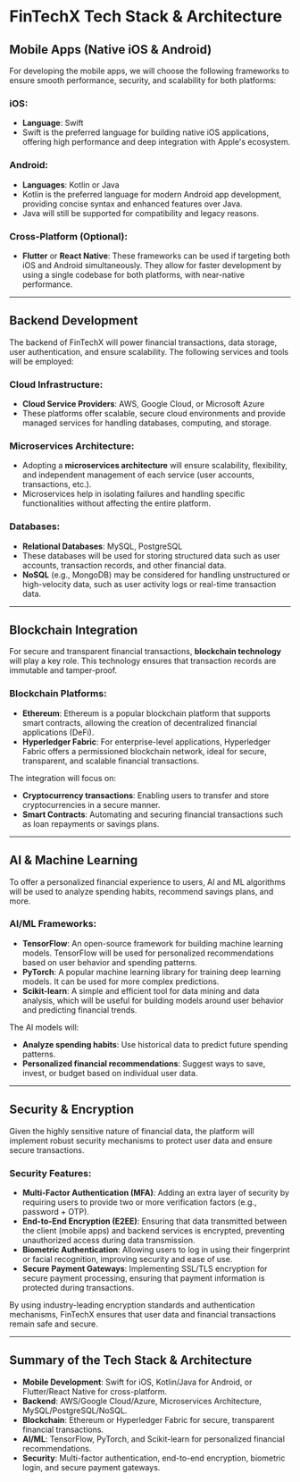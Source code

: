 # FinTechX Tech Stack & Architecture

## Mobile Apps (Native iOS & Android)

For developing the mobile apps, we will choose the following frameworks to ensure smooth performance, security, and scalability for both platforms:

### iOS:
- **Language**: Swift
- Swift is the preferred language for building native iOS applications, offering high performance and deep integration with Apple's ecosystem.

### Android:
- **Languages**: Kotlin or Java
- Kotlin is the preferred language for modern Android app development, providing concise syntax and enhanced features over Java.
- Java will still be supported for compatibility and legacy reasons.

### Cross-Platform (Optional):
- **Flutter** or **React Native**: These frameworks can be used if targeting both iOS and Android simultaneously. They allow for faster development by using a single codebase for both platforms, with near-native performance.

---

## Backend Development

The backend of FinTechX will power financial transactions, data storage, user authentication, and ensure scalability. The following services and tools will be employed:

### Cloud Infrastructure:
- **Cloud Service Providers**: AWS, Google Cloud, or Microsoft Azure
- These platforms offer scalable, secure cloud environments and provide managed services for handling databases, computing, and storage.

### Microservices Architecture:
- Adopting a **microservices architecture** will ensure scalability, flexibility, and independent management of each service (user accounts, transactions, etc.).
- Microservices help in isolating failures and handling specific functionalities without affecting the entire platform.

### Databases:
- **Relational Databases**: MySQL, PostgreSQL
- These databases will be used for storing structured data such as user accounts, transaction records, and other financial data.
- **NoSQL** (e.g., MongoDB) may be considered for handling unstructured or high-velocity data, such as user activity logs or real-time transaction data.

---

## Blockchain Integration

For secure and transparent financial transactions, **blockchain technology** will play a key role. This technology ensures that transaction records are immutable and tamper-proof.

### Blockchain Platforms:
- **Ethereum**: Ethereum is a popular blockchain platform that supports smart contracts, allowing the creation of decentralized financial applications (DeFi).
- **Hyperledger Fabric**: For enterprise-level applications, Hyperledger Fabric offers a permissioned blockchain network, ideal for secure, transparent, and scalable financial transactions.

The integration will focus on:
- **Cryptocurrency transactions**: Enabling users to transfer and store cryptocurrencies in a secure manner.
- **Smart Contracts**: Automating and securing financial transactions such as loan repayments or savings plans.

---

## AI & Machine Learning

To offer a personalized financial experience to users, AI and ML algorithms will be used to analyze spending habits, recommend savings plans, and more.

### AI/ML Frameworks:
- **TensorFlow**: An open-source framework for building machine learning models. TensorFlow will be used for personalized recommendations based on user behavior and spending patterns.
- **PyTorch**: A popular machine learning library for training deep learning models. It can be used for more complex predictions.
- **Scikit-learn**: A simple and efficient tool for data mining and data analysis, which will be useful for building models around user behavior and predicting financial trends.

The AI models will:
- **Analyze spending habits**: Use historical data to predict future spending patterns.
- **Personalized financial recommendations**: Suggest ways to save, invest, or budget based on individual user data.

---

## Security & Encryption

Given the highly sensitive nature of financial data, the platform will implement robust security mechanisms to protect user data and ensure secure transactions.

### Security Features:
- **Multi-Factor Authentication (MFA)**: Adding an extra layer of security by requiring users to provide two or more verification factors (e.g., password + OTP).
- **End-to-End Encryption (E2EE)**: Ensuring that data transmitted between the client (mobile apps) and backend services is encrypted, preventing unauthorized access during data transmission.
- **Biometric Authentication**: Allowing users to log in using their fingerprint or facial recognition, improving security and ease of use.
- **Secure Payment Gateways**: Implementing SSL/TLS encryption for secure payment processing, ensuring that payment information is protected during transactions.
  
By using industry-leading encryption standards and authentication mechanisms, FinTechX ensures that user data and financial transactions remain safe and secure.

---

## Summary of the Tech Stack & Architecture

- **Mobile Development**: Swift for iOS, Kotlin/Java for Android, or Flutter/React Native for cross-platform.
- **Backend**: AWS/Google Cloud/Azure, Microservices Architecture, MySQL/PostgreSQL/NoSQL.
- **Blockchain**: Ethereum or Hyperledger Fabric for secure, transparent financial transactions.
- **AI/ML**: TensorFlow, PyTorch, and Scikit-learn for personalized financial recommendations.
- **Security**: Multi-factor authentication, end-to-end encryption, biometric login, and secure payment gateways.
